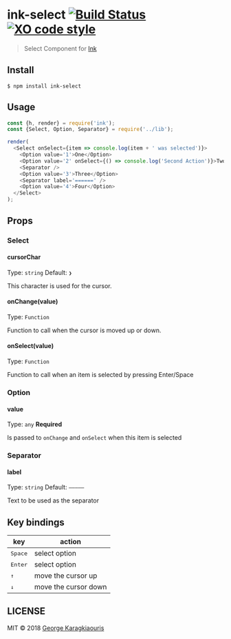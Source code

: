 # ink-select [![Build Status](https://travis-ci.org/karaggeorge/ink-select.svg?branch=master)](https://travis-ci.org/karaggeorge/ink-select) [![XO code style](https://img.shields.io/badge/code_style-XO-5ed9c7.svg)](https://github.com/sindresorhus/xo)

> Select Component for [Ink](https://github.com/vadimdemedes/ink)


Install
---

```
$ npm install ink-select
```

Usage
---

```js
const {h, render} = require('ink');
const {Select, Option, Separator} = require('../lib');

render(
  <Select onSelect={item => console.log(item + ' was selected')}>
    <Option value='1'>One</Option>
    <Option value='2' onSelect={() => console.log('Second Action')}>Two</Option>
    <Separator />
    <Option value='3'>Three</Option>
    <Separator label='======' />
    <Option value='4'>Four</Option>
  </Select>
);
```

## Props

### Select

#### cursorChar

Type: `string`
Default: `❯`

This character is used for the cursor.

#### onChange(value)

Type: `Function`

Function to call when the cursor is moved up or down.

#### onSelect(value)

Type: `Function`

Function to call when an item is selected by pressing Enter/Space

### Option

#### value

Type: `any`
**Required**

Is passed to `onChange` and `onSelect` when this item is selected

### Separator

#### label

Type: `string`
Default: `—————`

Text to be used as the separator

Key bindings
---

| key              | action               |
|------------------|----------------------|
| <kbd>Space</kbd> | select option        |
| <kbd>Enter</kbd> | select option        |
| <kbd>↑</kbd>     | move the cursor up   |
| <kbd>↓</kbd>     | move the cursor down |

LICENSE
---

MIT © 2018 [George Karagkiaouris](https://github.com/karaggeorge)
